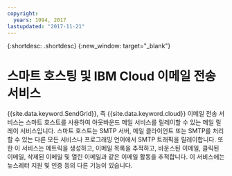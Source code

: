 ```yaml
---
copyright:
  years: 1994, 2017
lastupdated: "2017-11-21"
---
```


{:shortdesc: .shortdesc}
{:new_window: target="_blank"}

# 스마트 호스팅 및 IBM Cloud 이메일 전송 서비스

{{site.data.keyword.SendGrid}}, 즉 {{site.data.keyword.cloud}} 이메일 전송 서비스는 스마트 호스트를 사용하여 아웃바운드 메일 서비스를 릴레이할 수 있는 메일 릴레이 서비스입니다. 스마트 호스트는 SMTP 서버, 메일 클라이언트 또는 SMTP를 처리할 수 있는 다른 모든 서비스나 프로그래밍 언어에서 SMTP 트래픽을 릴레이합니다. 또한 이 서비스는 메트릭을 생성하고, 이메일 목록을 추적하고, 바운스된 이메일, 클릭된 이메일, 삭제된 이메일 및 열린 이메일과 같은 이메일 활동을 추적합니다. 이 서비스에는 뉴스레터 지원 및 인증 등의 다른 기능이 있습니다.
